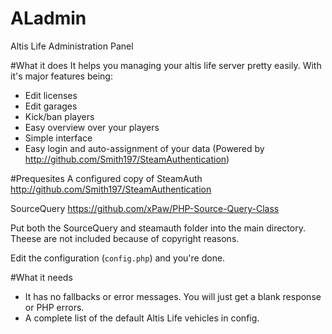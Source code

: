 # ALadmin
Altis Life Administration Panel

#What it does
It helps you managing your altis life server pretty easily.
With it's major features being:
- Edit licenses
- Edit garages
- Kick/ban players
- Easy overview over your players
- Simple interface
- Easy login and auto-assignment of your data (Powered by http://github.com/Smith197/SteamAuthentication)

#Prequesites
A configured copy of SteamAuth http://github.com/Smith197/SteamAuthentication

SourceQuery https://github.com/xPaw/PHP-Source-Query-Class

Put both the SourceQuery and steamauth folder into the main directory.
Theese are not included because of copyright reasons.

Edit the configuration (`config.php`) and you're done.

#What it needs
- It has no fallbacks or error messages. You will just get a blank response or PHP errors.
- A complete list of the default Altis Life vehicles in config.
